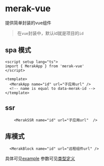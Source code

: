 # merak-vue
提供简单封装的vue组件
> 在`vue`封装中，默认id就是项目的`id`

## spa 模式
```vue
<script setup lang="ts">
import { MerakApp } from 'merak-vue'
</script>

<template>
  <MerakApp name="id" url="子应用url" />
  <!-- name is equal to data-merak-id -->
</template>
```
## ssr

```vue
    <MerakSSR name="id" url="子应用url"  />
```

## 库模式
```vue
  <MerakBlock name="id" url="远程组件url" />
```

具体可见[example]()
参数可见[类型定义]('../api/helper.md')